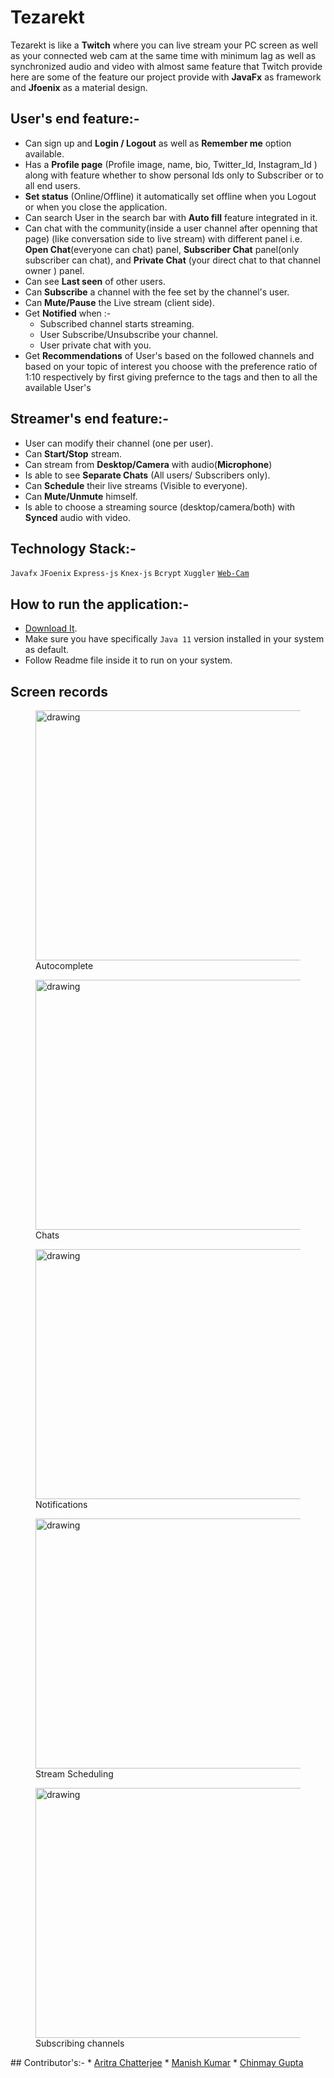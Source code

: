# Tezarekt
Tezarekt is like a __Twitch__ where you can live stream your PC screen as well as your connected web cam at the same time with minimum lag as well as synchronized audio and video with almost same feature that Twitch provide here are some of the feature our project provide with __JavaFx__ as framework and __Jfoenix__ as a material design.
## User's end feature:-
+ Can sign up and __Login / Logout__ as well as __Remember me__ option available.
+ Has a __Profile page__ (Profile image, name, bio, Twitter_Id, Instagram_Id ) along with feature whether to show personal Ids only to Subscriber or to all end users.
+ __Set status__ (Online/Offline) it automatically set offline when you Logout or when you close the application.
+ Can search User in the search bar with __Auto fill__ feature integrated in it.
+ Can chat with the community(inside a user channel after openning that page) (like conversation side to live stream) with different panel i.e. __Open Chat__(everyone can chat) panel, __Subscriber Chat__ panel(only subscriber can chat), and __Private Chat__ (your direct chat to that channel owner ) panel.
+ Can see __Last seen__ of other users.
+ Can __Subscribe__ a channel with the fee set by the channel's user.
+ Can __Mute/Pause__ the Live stream (client side).
+ Get __Notified__ when :-
  - Subscribed channel starts streaming.
  - User Subscribe/Unsubscribe your channel.
  - User private chat with you.
+ Get __Recommendations__ of User's based on the followed channels and based on your topic of interest you choose with the preference ratio of 1:10 respectively by first giving prefernce to the tags and then to all the available User's
## Streamer's end feature:-
+ User can modify their channel (one per user).
+ Can __Start/Stop__ stream.
+ Can stream from __Desktop/Camera__ with audio(__Microphone__)
+ Is able to see __Separate Chats__ (All users/ Subscribers only).
+ Can __Schedule__ their live streams (Visible to everyone).
+ Can __Mute/Unmute__ himself.
+ Is able to choose a streaming source (desktop/camera/both) with __Synced__ audio with video.
## Technology Stack:-
`Javafx` `JFoenix` `Express-js` `Knex-js` `Bcrypt` `Xuggler` <a href="https://github.com/sarxos/webcam-capture">`Web-Cam`</a>
## How to run the application:-
+ <a href="https://drive.google.com/file/d/1amZtgFyBFAiDvs3r1qwDbgFW3lEHSPU0/view?usp=sharing">Download It</a>.
+ Make sure you have specifically `Java 11` version installed in your system as default.
+ Follow Readme file inside it to run on your system.
## Screen records

<p>
  <figure>
  <img src="https://github.com/metasploithaxx/tezarekt/blob/main/tearekt-screen-records/autocomplete.gif" alt="drawing" width="800" height="400"/>
    <figcaption>Autocomplete</figcaption>
  </figure>  
  <figure>
  <img src="https://github.com/metasploithaxx/tezarekt/blob/main/tearekt-screen-records/chats.gif" alt="drawing" width="800" height="400"/>
    <figcaption>Chats</figcaption>
  </figure> 
  <figure>
  <img src="https://github.com/metasploithaxx/tezarekt/blob/main/tearekt-screen-records/notifications.gif" alt="drawing" width="800" height="400"/>
    <figcaption>Notifications</figcaption>
  </figure> 
  <figure>
  <img src="https://github.com/metasploithaxx/tezarekt/blob/main/tearekt-screen-records/scheduling.gif" alt="drawing" width="800" height="400"/>
    <figcaption>Stream Scheduling</figcaption>
  </figure> 
  <figure>
  <img src="https://github.com/metasploithaxx/tezarekt/blob/main/tearekt-screen-records/subs.gif" alt="drawing" width="800" height="400"/>
    <figcaption>Subscribing channels</figcaption>
  </figure> 
</p>  
## Contributor's:-
* <a href="https://github.com/arc29">Aritra Chatterjee</a>
* <a href="https://github.com/thisismanishkumar">Manish Kumar</a>
* <a href="https://github.com/chinmay-sama">Chinmay Gupta</a>
